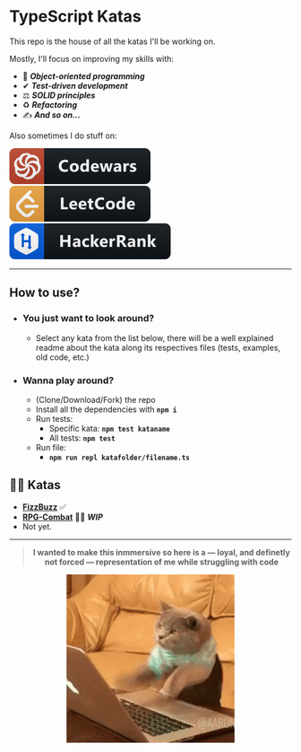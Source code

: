 # TypeScript Katas

This repo is the house of all the katas I'll be working on.  

Mostly, I'll focus on improving my skills with:  

- 🧬 ***Object-oriented programming***
- ✔ ***Test-driven development***
- ⚖ ***SOLID principles***
- ♻ ***Refactoring***
- ✍ ***And so on...***

Also sometimes I do stuff on:  

[![Codewars Logo](./.README/codewars_badge.svg)](https://www.codewars.com/users/renejfc) [![LeetCode Logo](./.README/leetcode_badge.svg)](https://leetcode.com/renejfc/) [![HackerRank Logo](./.README/hackerrank_badge.svg)](https://www.hackerrank.com/renejfc)

----

## How to use?

- ### You just want to look around?

  - Select any kata from the list below, there will be a well explained readme about the kata along its respectives files (tests, examples, old code, etc.)

- ### Wanna play around?

  - (Clone/Download/Fork) the repo
  - Install all the dependencies with **`npm i`**
  - Run tests:
    - Specific kata: **`npm test kataname`**
    - All tests: **`npm test`**
  - Run file:
    - **`npm run repl katafolder/filename.ts`**

## 👨‍💻 Katas

- **[FizzBuzz](FizzBuzz)** ✅
- **[RPG-Combat](RPG-Combat)** 🐱‍💻 ***WIP***
- Not yet.

----

<div align="center">

> **I wanted to make this inmmersive so here is a — loyal, and definetly not forced — representation of me while struggling with code**

![cat](./.README/mood.gif)

</div>
